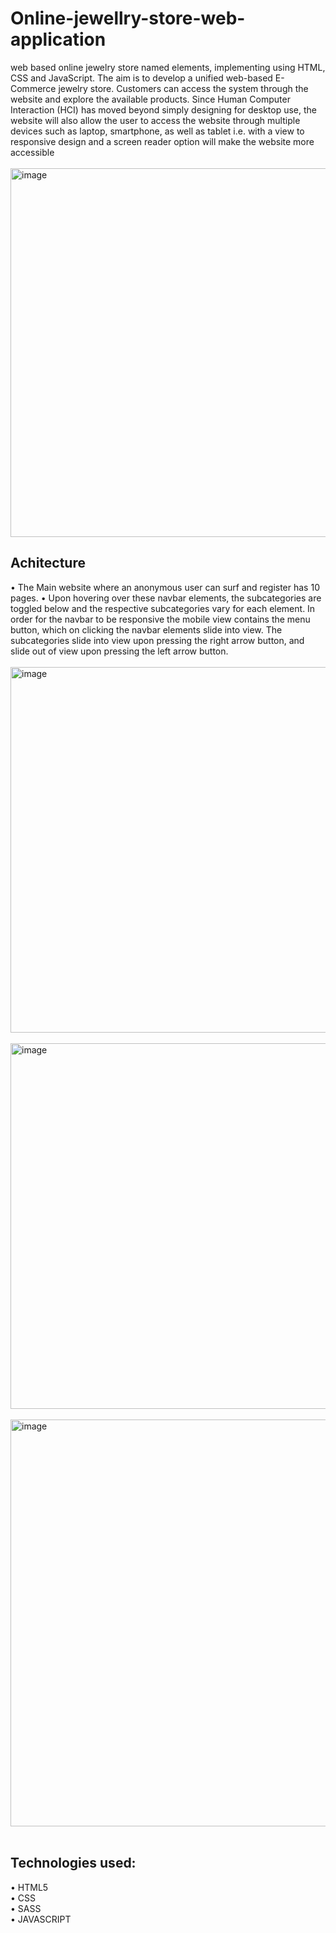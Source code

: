 # Online-jewellry-store-web-application
web based online jewelry store named elements, implementing using HTML, CSS and JavaScript.
The aim is to develop a unified web-based E-Commerce jewelry store. Customers can access the system through the website and explore the available products. 
Since Human Computer Interaction (HCI) has moved beyond simply designing for desktop use, the website will also allow the user to access the website through multiple devices such as laptop, smartphone, as well as tablet i.e. with a view to responsive design and a screen reader option will make the website more accessible<br/><br/>
<img width="590" alt="image" src="https://user-images.githubusercontent.com/96647191/147390134-3cfdb045-9168-433b-a5ed-0c3ffdf54ada.png"><br/>

## Achitecture
• The Main website where an anonymous user can surf and register has 10 pages. 
• Upon hovering over these navbar elements, the subcategories are toggled below and the respective subcategories vary for each element. 
  In order for the navbar to be responsive the mobile view contains the menu button, which on clicking the navbar elements slide into view.
  The subcategories slide into view upon pressing the right arrow button, and slide out of view upon pressing the left arrow button.<br/><br/>
<img width="585" alt="image" src="https://user-images.githubusercontent.com/96647191/147390108-48b99d4f-de67-4c6f-9376-f90b8a060f9a.png"><br/><br/>
<img width="585" alt="image" src="https://user-images.githubusercontent.com/96647191/147390126-7613f9b9-cd48-4b50-9ff4-539b12fea3d6.png"><br/><br/>
<img width="651" alt="image" src="https://user-images.githubusercontent.com/96647191/147390047-06434262-e75e-4774-985f-6fbf1263f8c4.png"><br/><br/>

## Technologies used:
• HTML5<br/>
• CSS<br/>
• SASS<br/>
• JAVASCRIPT






